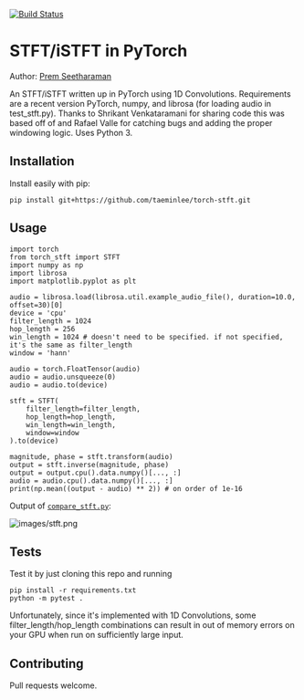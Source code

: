 [![Build Status](https://travis-ci.com/pseeth/torch-stft.svg?branch=master)](https://travis-ci.com/pseeth/torch-stft)

# STFT/iSTFT in PyTorch

Author: [Prem Seetharaman](http://pseeth.github.io)

An STFT/iSTFT written up in PyTorch using 1D Convolutions. Requirements are a recent version PyTorch, numpy, and librosa (for loading audio in test_stft.py). Thanks to Shrikant Venkataramani for sharing code this was based off of and Rafael Valle for catching bugs and adding the proper windowing logic. Uses Python 3.

## Installation
Install easily with pip:
```
pip install git+https://github.com/taeminlee/torch-stft.git
```

## Usage
```
import torch
from torch_stft import STFT
import numpy as np
import librosa 
import matplotlib.pyplot as plt

audio = librosa.load(librosa.util.example_audio_file(), duration=10.0, offset=30)[0]
device = 'cpu'
filter_length = 1024
hop_length = 256
win_length = 1024 # doesn't need to be specified. if not specified, it's the same as filter_length
window = 'hann'

audio = torch.FloatTensor(audio)
audio = audio.unsqueeze(0)
audio = audio.to(device)

stft = STFT(
    filter_length=filter_length, 
    hop_length=hop_length, 
    win_length=win_length,
    window=window
).to(device)

magnitude, phase = stft.transform(audio)
output = stft.inverse(magnitude, phase)
output = output.cpu().data.numpy()[..., :]
audio = audio.cpu().data.numpy()[..., :]
print(np.mean((output - audio) ** 2)) # on order of 1e-16
```

Output of [`compare_stft.py`](compare_stft.py):

![images/stft.png](images/stft.png)

## Tests
Test it by just cloning this repo and running
    
```
pip install -r requirements.txt
python -m pytest .
```

Unfortunately, since it's implemented with 1D Convolutions, some filter_length/hop_length 
combinations can result in out of memory errors on your GPU when run on sufficiently large input.


## Contributing
Pull requests welcome.

